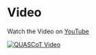 # Video

Watch the Video on [YouTube](https://youtu.be/ZuKCBsWyXLs) 

[![QUASCoT Video](https://i9.ytimg.com/vi/ZuKCBsWyXLs/mq1.jpg?sqp=CITf_ZkG&rs=AOn4CLCjOE_YzodWdGPZlGP0cXKS5Fee-Q)](https://www.youtube.com/embed/ZuKCBsWyXLs)
